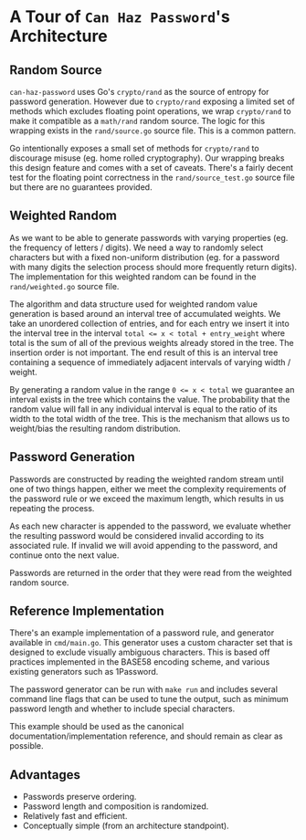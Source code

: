 # A Tour of `Can Haz Password`'s Architecture

## Random Source

`can-haz-password` uses Go's `crypto/rand` as the source of entropy for 
password generation. However due to `crypto/rand`  exposing a limited set of 
methods which excludes floating point operations, we wrap `crypto/rand` to make
it compatible as a `math/rand` random source. The logic for this wrapping
exists in the `rand/source.go` source file. This is a common pattern.

Go intentionally exposes a small set of methods for `crypto/rand` to discourage
misuse (eg. home rolled cryptography). Our wrapping breaks this design feature
and comes with a set of caveats. There's a fairly decent test for the floating
point correctness in the `rand/source_test.go` source file but there are no 
guarantees provided.

## Weighted Random

As we want to be able to generate passwords with varying properties (eg. the
frequency of letters / digits). We need a way to randomly select characters but
with a fixed non-uniform distribution (eg. for a password with many digits the
selection process should more frequently return digits). The implementation for
this weighted random can be found in the `rand/weighted.go` source file.

The algorithm and data structure used for weighted random value generation is
based around an interval tree of accumulated weights. We take an unordered 
collection of entries, and for each entry we insert it into the interval tree
in the interval `total <= x < total + entry_weight` where total is the sum of 
all of the previous weights already stored in the tree. The insertion order is
not important. The end result of this is an interval tree containing a sequence
of immediately adjacent intervals of varying width / weight. 

By generating a random value in the range `0 <= x < total` we guarantee an 
interval exists in the tree which contains the value. The probability that the
random value will fall in any individual interval is equal to the ratio of its
width to the total width of the tree. This is the mechanism that allows us to 
weight/bias the resulting random distribution.

## Password Generation

Passwords are constructed by reading the weighted random stream until one of
two things happen, either we meet the complexity requirements of the password
rule or we exceed the maximum length, which results in us repeating the process.

As each new character is appended to the password, we evaluate whether the 
resulting password would be considered invalid according to its associated rule.
If invalid we will avoid appending to the password, and continue onto the next
value.

Passwords are returned in the order that they were read from the weighted 
random source.

## Reference Implementation

There's an example implementation of a password rule, and generator available
in `cmd/main.go`. This generator uses a custom character set that is designed
to exclude visually ambiguous characters. This is based off practices 
implemented in the BASE58 encoding scheme, and various existing generators such
as 1Password.

The password generator can be run with `make run` and includes several command
line flags that can be used to tune the output, such as minimum password length
and whether to include special characters.

This example should be used as the canonical documentation/implementation
reference, and should remain as clear as possible.

## Advantages

* Passwords preserve ordering.
* Password length and composition is randomized.
* Relatively fast and efficient.
* Conceptually simple (from an architecture standpoint).